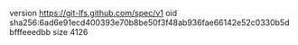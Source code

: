 version https://git-lfs.github.com/spec/v1
oid sha256:6ad6e91ecd400393e70b8be50f3f48ab936fae66142e52c0330b5dbfffeeedbb
size 4126
